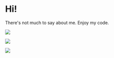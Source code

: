 # Hi!

There's not much to say about me. Enjoy my code.

![](https://komarev.com/ghpvc/?username=turnip32)

[![](https://github-readme-stats.vercel.app/api?username=turnip32&show_icons=true&theme=radical)](https://github.com/anuraghazra/github-readme-stats)

[![](https://github-readme-stats.vercel.app/api/top-langs/?username=turnip32&theme=radical)](https://github.com/anuraghazra/github-readme-stats)

